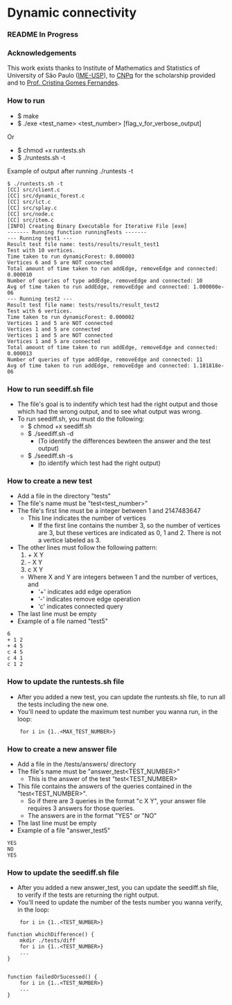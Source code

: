 # Dynamic connectivity

### README In Progress

### Acknowledgements
This work exists thanks to Institute of Mathematics and Statistics of University of São Paulo ([IME-USP](https://www.ime.usp.br/)), to [CNPq](https://www.gov.br/cnpq/pt-br) for the scholarship provided and to [Prof. Cristina Gomes Fernandes](https://www.ime.usp.br/~cris/).
### How to run
* $ make
* $ ./exe <test_name> <test_number> [flag_v_for_verbose_output]

Or
* $ chmod +x runtests.sh
* $ ./runtests.sh -t


Example of output after running ./runtests -t

```
$ ./runtests.sh -t
[CC] src/client.c
[CC] src/dynamic_forest.c
[CC] src/lct.c
[CC] src/splay.c
[CC] src/node.c
[CC] src/item.c
[INFO] Creating Binary Executable for Iterative File [exe]
------- Running function runningTests -------
--- Running test1 ---
Result test file name: tests/results/result_test1
Test with 10 vertices.
Time taken to run dynamicForest: 0.000003
Vertices 6 and 5 are NOT connected
Total amount of time taken to run addEdge, removeEdge and connected: 0.000010
Number of queries of type addEdge, removeEdge and connected: 10
Avg of time taken to run addEdge, removeEdge and connected: 1.000000e-06
--- Running test2 ---
Result test file name: tests/results/result_test2
Test with 6 vertices.
Time taken to run dynamicForest: 0.000002
Vertices 1 and 5 are NOT connected
Vertices 1 and 5 are connected
Vertices 1 and 5 are NOT connected
Vertices 1 and 5 are connected
Total amount of time taken to run addEdge, removeEdge and connected: 0.000013
Number of queries of type addEdge, removeEdge and connected: 11
Avg of time taken to run addEdge, removeEdge and connected: 1.181818e-06
```

### How to run seediff.sh file
* The file's goal is to indentify which test had the right output and those which had the wrong output, and to see what output was wrong.
* To run seediff.sh, you must do the following:
	* $ chmod +x seediff.sh
	* $ ./seediff.sh -d 
		* (To identify the differences bewteen the answer and the test output)
	* $ ./seediff.sh -s 
		* (to identify which test had the right output)


### How to create a new test
* Add a file in the directory "tests"
* The file's name must be "test<test_number>"
* The file's first line must be a integer between 1 and 2147483647
	* This line indicates the number of vertices
		* If the first line contains the number 3, so the number of vertices are 3, but these vertices are indicated as 0, 1 and 2. There is not a vertice labeled as 3.
* The other lines must follow the following pattern:
	1. \+ X Y
	2. \- X Y
	3. c X Y
	- Where X and Y are integers between 1 and the number of vertices, and
		- '\+' indicates add edge operation
		- \'-' indicates remove edge operation
		- 'c' indicates connected query
* The last line must be empty
* Example of a file named "test5"
```
6
+ 1 2
+ 4 5
c 4 5
c 4 1
c 1 2

```

### How to update the runtests.sh file
* After you added a new test, you can update the runtests.sh file, to run all the tests including the new one.
* You'll need to update the maximum test number you wanna run, in the loop:
```
    for i in {1..<MAX_TEST_NUMBER>}
```
### How to create a new answer file
* Add a file in the /tests/answers/ directory
* The file's name must be "answer_test<TEST_NUMBER>"
	* This is the answer of the test "test<TEST_NUMBER>
* This file contains the answers of the queries contained in the "test<TEST_NUMBER>".
	* So if there are 3 queries in the format "c X Y", your answer file requires 3 answers for those queries.
	* The answers are in the format "YES" or "NO"
* The last line must be empty
* Example of a file "answer_test5"
```
YES
NO
YES

``` 
### How to update the seediff.sh file
* After you added a new answer_test, you can update the seediff.sh file, to verify if the tests are returning the right output.
* You'll need to update the number of the tests number you wanna verify, in the loop:
```
    for i in {1..<TEST_NUMBER>}
```

```
function whichDifference() {
    mkdir ./tests/diff
    for i in {1..<TEST_NUMBER>}
    ...
}


function failedOrSucessed() {
    for i in {1..<TEST_NUMBER>}
    ...
}

```
